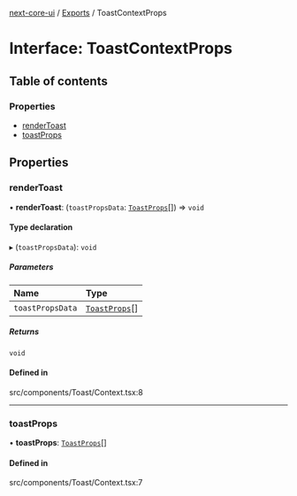 [next-core-ui](../README.md) / [Exports](../modules.md) / ToastContextProps

# Interface: ToastContextProps

## Table of contents

### Properties

- [renderToast](ToastContextProps.md#rendertoast)
- [toastProps](ToastContextProps.md#toastprops)

## Properties

### renderToast

• **renderToast**: (`toastPropsData`: [`ToastProps`](../modules.md#toastprops)[]) => `void`

#### Type declaration

▸ (`toastPropsData`): `void`

##### Parameters

| Name | Type |
| :------ | :------ |
| `toastPropsData` | [`ToastProps`](../modules.md#toastprops)[] |

##### Returns

`void`

#### Defined in

src/components/Toast/Context.tsx:8

___

### toastProps

• **toastProps**: [`ToastProps`](../modules.md#toastprops)[]

#### Defined in

src/components/Toast/Context.tsx:7
